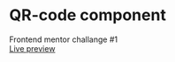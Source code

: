 # QR-code component
Frontend mentor challange #1  
[Live preview](https://qr-code-component-nine-sage.vercel.app/)
